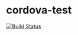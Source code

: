 # cordova-test
[![Build Status](https://travis-ci.org/oliversalzburg/cordova-test.svg?branch=master)](https://travis-ci.org/oliversalzburg/cordova-test)
